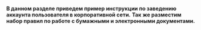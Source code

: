 
**В данном разделе приведем пример инструкции по заведению аккаунта пользователя в корпоративной сети.**
**Так же разместим набор правил по работе с бумажными и электронными документами.**